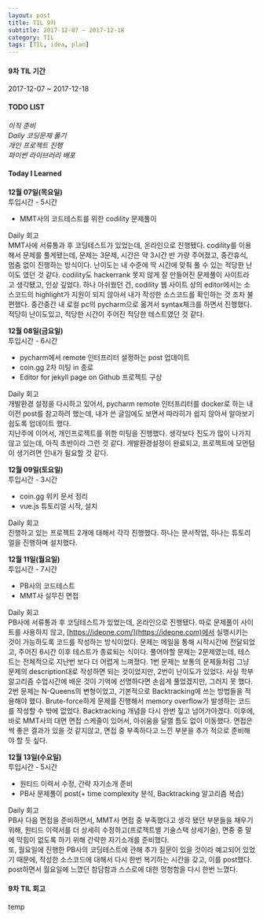 ```yaml
---
layout: post
title: TIL 9차
subtitle: 2017-12-07 ~ 2017-12-18
category: TIL
tags: [TIL, idea, plan]
---
```

<h4>9차 TIL 기간</h4>

2017-12-07 ~ 2017-12-18

<h4>TODO LIST</h4>

<i class="fa fa-check-square-o" aria-hidden="true"> 이직 준비</i><br/>
<i class="fa fa-check-square-o" aria-hidden="true"> Daily 코딩문제 풀기</i><br/>
<i class="fa fa-check-square-o" aria-hidden="true"> 개인 프로젝트 진행</i><br/>
<i class="fa fa-square-o" aria-hidden="true"> 파이썬 라이브러리 배포</i><br/>

<h4>Today I Learned</h4>

**12월 07일(목요일)**<br/>
투입시간 - 5시간
- MMT사의 코드테스트를 위한 codility 문제풀이

Daily 회고<br/>
MMT사에 서류통과 후 코딩테스트가 있었는데, 온라인으로 진행됐다. codility를 이용해서 문제를 풀게됐는데,
문제는 3문제, 시간은 약 3시간 반 가량 주어졌고, 중간휴식, 멈춤 없이 진행하는 방식이다.
난이도는 내 수준에 딱 시간에 맞춰 풀 수 있는 적당한 난이도 였던 것 같다. codility도 hackerrank 못지 않게 잘 만들어진
문제풀이 사이트라고 생각됐고, 인상 깊었다. 하나 아쉬웠던 건, codility 웹 사이트 상의 editor에서는 소스코드의 highlight가
지원이 되지 않아서 내가 작성한 소스코드를 확인하는 것 조차 불편했다. 중간중간 내 로컬 pc의 pycharm으로 옮겨서 syntax체크를
하면서 진행했다. 적당히 난이도있고, 적당한 시간이 주어진 적당한 테스트였던 것 같다.<br/>

**12월 08일(금요일)**<br/>
투입시간 - 6시간
- pycharm에서 remote 인터프리터 설정하는 post 업데이트
- coin.gg 2차 미팅 in 종로
- Editor for jekyll page on Github 프로젝트 구상

Daily 회고<br/>
개발환경 설정을 다시하고 있어서, pycharm remote 인터프리터를 docker로 하는 내 이전 post를 참고하려
했는데, 내가 쓴 글임에도 보면서 따라히가 쉽지 않아서 알아보기 쉽도록 업데이트 했다.<br/>
지난주에 이어서, 개인프로젝트를 위한 미팅을 진행했다. 생각보다 진도가 많이 나가지 않고 있는데,
아직 초반이라 그런 것 같다. 개발환경설정이 완료되고, 프로젝트에 모먼텀이 생기려면 인내가 필요할 것 같다.<br/>

**12월 09일(토요일)**<br/>
투입시간 - 3시간
- coin.gg 위키 문서 정리
- vue.js 튜토리얼 시작, 설치

Daily 회고<br/>
진행하고 있는 프로젝트 2개에 대해서 각각 진행했다. 하나는 문서작업, 하나는 튜토리얼을 진행하며
설치했다.<br/>

**12월 11일(월요일)**<br/>
투입시간 - 7시간
- PB사의 코드테스트
- MMT사 실무진 면접

Daily 회고<br/>
PB사에 서류통과 후 코딩테스트가 있었는데, 온라인으로 진행됐다. 따로 문제풀이 사이트를 사용하지 않고,
[https://ideone.com/](https://ideone.com)에서 실행시키는 것이 가능하도록 코드를 작성하는 방식이었다.
문제는 메일을 통해 시작시간에 전달되었고, 주어진 6시간 이후 테스트가 종료되는 식이다. 풀어야할 문제는 2문제였는데,
테스트는 전체적으로 지난번 보다 더 어렵게 느껴졌다. 1번 문제는 보통의 문제들처럼 그냥 문제의 description대로
작성하면 되는 것이었지만, 2번이 난이도가 있었다. 사실 학부 알고리즘 수업시간에 배운 것이 기억에 선명하다면 손쉽게 풀었겠지만,
그러지 못 했다. 2번 문제는 N-Queens의 변형이었고, 기본적으로 Backtracking에 쓰는 방법들을 적용해야 했다.
Brute-force하게 문제를 진행해서 memory overflow가 발생하는 코드를 작성할 수 밖에 없었다.
Backtracking 개념을 다시 한번 짚고 넘어가야겠다.
이후에, 바로 MMT사의 대면 면접 스케줄이 있어서, 아쉬움을 달랠 틈도 없이 이동했다.
면접은 썩 좋은 결과가 있을 것 같지않고, 면접 중 부족하다고 느낀 부분을 추가 적으로 준비해야 할 듯 싶다.

**12월 13일(수요일)**<br/>
투입시간 - 5시간
- 원티드 이력서 수정, 간략 자기소개 준비
- PB사 문제풀이 post(+ time complexity 분석, Backtracking 알고리즘 복습)

Daily 회고<br/>
PB사 다음 면접을 준비하면서, MMT사 면접 중 부족했다고 생각 됐던 부분들을 채우기 위해,
원티드 이력서를 더 상세히 수정하고(프로젝트별 기술스택 상세기술), 면중 중 말에 막힘이 없도록 하기 위해
간략한 자기소개를 준비했다.<br/>
또, 월요일에 진행한 PB사의 코딩테스트에 관해 추가 질문이 있을 것이라 예고되어 있었기 때문에,
작성한 소스코드에 대해서 다시 한번 복기하는 시간을 갖고, 이를 post했다. post하면서 월요일에 느꼈던 참담함과 스스로에 대한 멍청함을 다시 한번 느꼈다.<br/>


<h4>9차 TIL 회고</h4>

temp